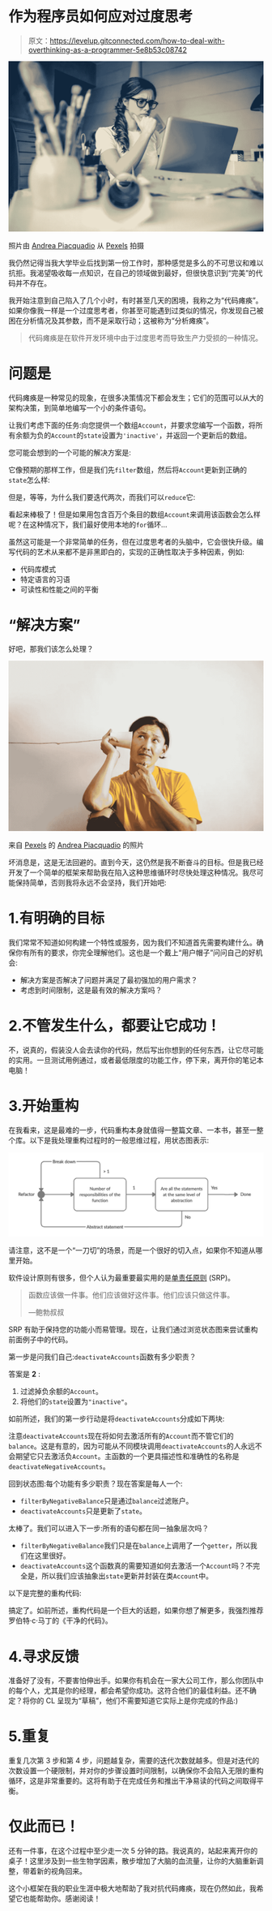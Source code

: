 # 作为程序员如何应对过度思考

> 原文：<https://levelup.gitconnected.com/how-to-deal-with-overthinking-as-a-programmer-5e8b53c08742>

![](img/2c42c43e4ea83fc3fd1299d527ed0c65.png)

照片由 [Andrea Piacquadio](https://www.pexels.com/@olly?utm_content=attributionCopyText&utm_medium=referral&utm_source=pexels) 从 [Pexels](https://www.pexels.com/photo/photo-of-a-woman-thinking-941555/?utm_content=attributionCopyText&utm_medium=referral&utm_source=pexels) 拍摄

我仍然记得当我大学毕业后找到第一份工作时，那种感觉是多么的不可思议和难以抗拒。我渴望吸收每一点知识，在自己的领域做到最好，但很快意识到“完美”的代码并不存在。

我开始注意到自己陷入了几个小时，有时甚至几天的困境，我称之为“代码瘫痪”。如果你像我一样是一个过度思考者，你甚至可能遇到过类似的情况，你发现自己被困在分析情况及其参数，而不是采取行动；这被称为“分析瘫痪”。

> 代码瘫痪是在软件开发环境中由于过度思考而导致生产力受损的一种情况。

# 问题是

代码瘫痪是一种常见的现象，在很多决策情况下都会发生；它们的范围可以从大的架构决策，到简单地编写一个小的条件语句。

让我们考虑下面的任务:向您提供一个数组`Account`，并要求您编写一个函数，将所有余额为负的`Account`的`state`设置为`'inactive'`，并返回一个更新后的数组。

您可能会想到的一个可能的解决方案是:

它像预期的那样工作，但是我们先`filter`数组，然后将`Account`更新到正确的`state`怎么样:

但是，等等，为什么我们要迭代两次，而我们可以`reduce`它:

看起来棒极了！但是如果用包含百万个条目的数组`Account`来调用该函数会怎么样呢？在这种情况下，我们最好使用本地的`for`循环…

虽然这可能是一个非常简单的任务，但在过度思考者的头脑中，它会很快升级。编写代码的艺术从来都不是非黑即白的，实现的正确性取决于多种因素，例如:

*   代码库模式
*   特定语言的习语
*   可读性和性能之间的平衡

# “解决方案”

好吧，那我们该怎么处理？

![](img/007ce51f286c5817739eadf0c30550b5.png)

来自 [Pexels](https://www.pexels.com/photo/pensive-ethnic-man-listening-to-answer-in-paper-cup-phone-3760607) 的 [Andrea Piacquadio](https://www.pexels.com/@olly) 的照片

坏消息是，这是无法回避的。直到今天，这仍然是我不断奋斗的目标。但是我已经开发了一个简单的框架来帮助我在陷入这种思维循环时尽快处理这种情况。我尽可能保持简单，否则我将永远不会坚持，我们开始吧:

# 1.有明确的目标

我们常常不知道如何构建一个特性或服务，因为我们不知道首先需要构建什么。确保你有所有的要求，你完全理解他们。这也是一个戴上“用户帽子”问问自己的好机会:

*   解决方案是否解决了问题并满足了最初强加的用户需求？
*   考虑到时间限制，这是最有效的解决方案吗？

# 2.不管发生什么，都要让它成功！

不，说真的，假装没人会去读你的代码，然后写出你想到的任何东西，让它尽可能的实用。一旦测试用例通过，或者最低限度的功能工作，停下来，离开你的笔记本电脑！

# 3.开始重构

在我看来，这是最难的一步，代码重构本身就值得一整篇文章、一本书，甚至一整个库。以下是我处理重构过程时的一般思维过程，用状态图表示:

![](img/3e967af514a4c3d48d82545ce9e2a440.png)

请注意，这不是一个“一刀切”的场景，而是一个很好的切入点，如果你不知道从哪里开始。

软件设计原则有很多，但个人认为最重要最实用的是[单责任原则](https://en.wikipedia.org/wiki/Single-responsibility_principle) (SRP)。

> 函数应该做一件事。他们应该做好这件事。他们应该只做这件事。
> 
> —鲍勃叔叔

SRP 有助于保持您的功能小而易管理。现在，让我们通过浏览状态图来尝试重构前面例子中的代码。

第一步是问我们自己:`deactivateAccounts`函数有多少职责？

答案是 **2** :

1.  过滤掉负余额的`Account`。
2.  将他们的`state`设置为`"inactive"`。

如前所述，我们的第一步行动是将`deactivateAccounts`分成如下两块:

注意`deactivateAccounts`现在将如何去激活所有的`Account`而不管它们的`balance`。这是有意的，因为可能从不同模块调用`deactivateAccounts`的人永远不会期望它只去激活负`Account`。主函数的一个更具描述性和准确性的名称是`deactivateNegativeAccounts`。

回到状态图:每个功能有多少职责？现在答案是每人一个:

*   `filterByNegativeBalance`只是通过`balance`过滤账户。
*   `deactivateAccounts`只是更新了`state`。

太棒了。我们可以进入下一步:所有的语句都在同一抽象层次吗？

*   `filterByNegativeBalance`我们只是在`balance`上调用了一个`getter`，所以我们在这里很好。
*   `deactivateAccounts`这个函数真的需要知道如何去激活一个`Account`吗？不完全是，所以我们应该抽象出`state`更新并封装在类`Account`中。

以下是完整的重构代码:

搞定了。如前所述，重构代码是一个巨大的话题，如果你想了解更多，我强烈推荐罗伯特·c·马丁的《干净的代码》。

# 4.寻求反馈

准备好了没有，不要害怕伸出手。如果你有机会在一家大公司工作，那么你团队中的每个人，尤其是你的经理，都会希望你成功。这符合他们的最佳利益。还不确定？将你的 CL 呈现为“草稿”，他们不需要知道它实际上是你完成的作品:)

# 5.重复

重复几次第 3 步和第 4 步，问题越复杂，需要的迭代次数就越多。但是对迭代的次数设置一个硬限制，并对你的步骤设置时间限制，以确保你不会陷入无限的重构循环，这是非常重要的。这将有助于在完成任务和推出干净易读的代码之间取得平衡。

# 仅此而已！

还有一件事，在这个过程中至少走一次 5 分钟的路。我说真的，站起来离开你的桌子！这里涉及到一些生物学因素，散步增加了大脑的血流量，让你的大脑重新调整，带着新的视角回来。

这个小框架在我的职业生涯中极大地帮助了我对抗代码瘫痪，现在仍然如此，我希望它也能帮助你。感谢阅读！